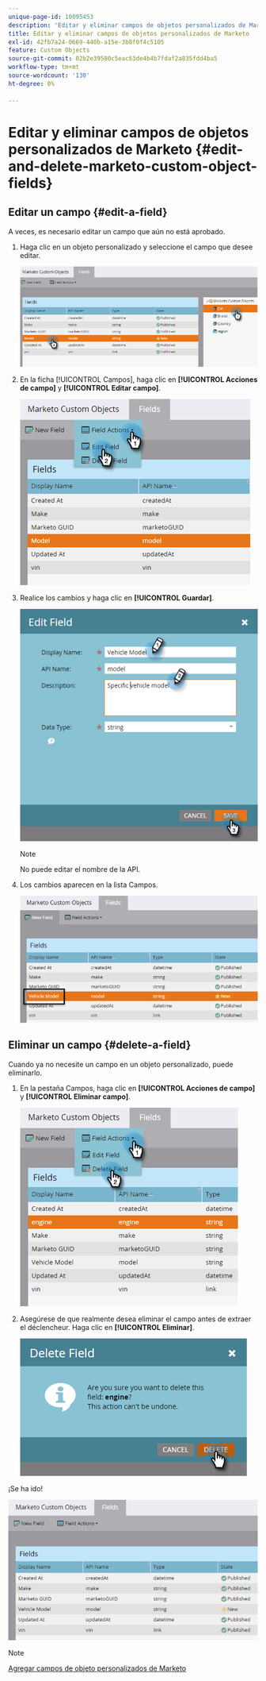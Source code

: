 ```yaml
---
unique-page-id: 10095453
description: 'Editar y eliminar campos de objetos personalizados de Marketo: documentos de Marketo, documentación del producto'
title: Editar y eliminar campos de objetos personalizados de Marketo
exl-id: 42fb7a24-0669-440b-a15e-3b8f0f4c5105
feature: Custom Objects
source-git-commit: 02b2e39580c5eac63de4b4b7fdaf2a835fdd4ba5
workflow-type: tm+mt
source-wordcount: '130'
ht-degree: 0%

---
```


# Editar y eliminar campos de objetos personalizados de Marketo {#edit-and-delete-marketo-custom-object-fields}

## Editar un campo {#edit-a-field}

A veces, es necesario editar un campo que aún no está aprobado.

1. Haga clic en un objeto personalizado y seleccione el campo que desee editar.

   ![](assets/edit-and-delete-marketo-custom-object-fields-1.png)

1. En la ficha [!UICONTROL Campos], haga clic en **[!UICONTROL Acciones de campo]** y **[!UICONTROL Editar campo]**.

   ![](assets/edit-and-delete-marketo-custom-object-fields-2.png)

1. Realice los cambios y haga clic en **[!UICONTROL Guardar]**.

   ![](assets/edit-and-delete-marketo-custom-object-fields-3.png)

   >[!NOTE]
   >
   >No puede editar el nombre de la API.

1. Los cambios aparecen en la lista Campos.

   ![](assets/edit-and-delete-marketo-custom-object-fields-4.png)

## Eliminar un campo {#delete-a-field}

Cuando ya no necesite un campo en un objeto personalizado, puede eliminarlo.

1. En la pestaña Campos, haga clic en **[!UICONTROL Acciones de campo]** y **[!UICONTROL Eliminar campo]**.

   ![](assets/edit-and-delete-marketo-custom-object-fields-5.png)

1. Asegúrese de que realmente desea eliminar el campo antes de extraer el déclencheur. Haga clic en **[!UICONTROL Eliminar]**.

   ![](assets/edit-and-delete-marketo-custom-object-fields-6.png)

¡Se ha ido!

![](assets/edit-and-delete-marketo-custom-object-fields-7.png)

>[!NOTE]
>
>[Agregar campos de objeto personalizados de Marketo](/help/marketo/product-docs/administration/marketo-custom-objects/add-marketo-custom-object-fields.md)

